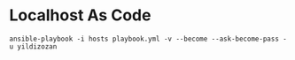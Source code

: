 # Localhost As Code

```shell
ansible-playbook -i hosts playbook.yml -v --become --ask-become-pass -u yildizozan
```